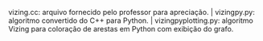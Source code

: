 vizing.cc: arquivo fornecido pelo professor para apreciação. |
vizingpy.py: algoritmo convertido do C++ para Python. |
vizingpyplotting.py: algoritmo Vizing para coloração de arestas em Python com exibição do grafo.
